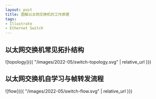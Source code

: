 ```yaml
---
layout: post
title: 图解以太网交换机的工作原理
tags:
- Illustrate
- Ethernet Switch
---
```


## 以太网交换机常见拓扑结构

![topology]({{ "/images/2022-05/switch-topology.svg" | relative_url }})

## 以太网交换机自学习与帧转发流程

![flow]({{ "/images/2022-05/switch-flow.svg" | relative_url }})
